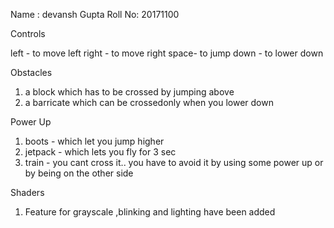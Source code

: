 Name : devansh Gupta
Roll No: 20171100


Controls

left - to move left
right - to move right
space- to jump
down - to lower down

Obstacles

1. a block which has to be crossed by jumping above
2. a barricate which can be crossedonly when you lower down

Power Up
1. boots - which let you jump higher
2. jetpack - which lets you fly for 3 sec
3. train - you cant cross it.. you have to avoid it by using some power up or by being on the other side

Shaders

1. Feature for grayscale ,blinking and lighting have been added


